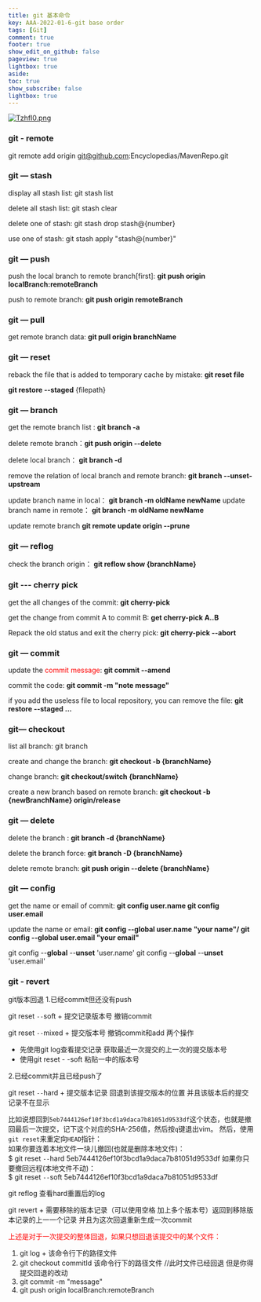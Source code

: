 ```yaml
---
title: git 基本命令
key: AAA-2022-01-6-git base order
tags: [Git]
comment: true
footer: true
show_edit_on_github: false
pageview: true
lightbox: true
aside:
toc: true
show_subscribe: false
lightbox: true
---
```




[![TzhfI0.png](https://s4.ax1x.com/2022/01/06/TzhfI0.png)](https://imgtu.com/i/TzhfI0)

### git - remote
git remote add origin git@github.com:Encyclopedias/MavenRepo.git

### git — stash

display all stash list:  git stash list

delete all stash list: git stash clear

delete one of stash: git stash drop stash@{number}

use one of stash: git stash apply "stash@{number}"

### git — push

push the local branch to remote branch[first]: **git push origin localBranch:remoteBranch**

push to remote branch: **git push origin remoteBranch**

### git — pull

get remote branch data: **git pull origin branchName**

### git — reset

reback the file that is added to temporary cache by mistake: **git reset file**

**git restore --staged** {filepath}



### git — branch

get the remote branch list : **git branch -a**

delete remote branch：**git push origin --delete <branchName>**

delete local branch： **git branch -d <branch>**

remove the relation of local branch and remote branch: **git branch --unset-upstream**

update branch name in local： **git branch -m oldName newName**
update branch name in remote： **git branch -m oldName newName**

update remote branch **git remote update origin --prune**
###  git — reflog

check the branch origin： **git reflow show {branchName}**

### git --- cherry pick

get the all changes of the commit: **git cherry-pick <Hash A> <Hash B>**

get the change from commit A to commit B: **get cherry-pick A..B**

Repack the old status and exit the cherry pick: **git cherry-pick --abort**



### git — commit

update the <font color=red>commit message</font>: **git commit --amend**

commit the code: **git commit -m "note message"**

if you add the useless file to local repository, you can remove the file: **git restore --staged <file>...**



### git— checkout

list all branch: git branch

create and change the branch: **git checkout -b {branchName}**

change branch: **git checkout/switch {branchName}**

create a new branch based on remote branch: **git checkout -b {newBranchName} origin/release**



### git — delete

delete the branch :   **git branch -d {branchName}**

delete the branch force:   **git branch -D {branchName}**

delete remote branch: **git push origin --delete {branchName}**

### git — config

get the name or email of commit:  **git config user.name  git config user.email**

update the name or email: **git config --global user.name "your name"/ git config --global user.email "your email"**

git config --**global** --**unset** 'user.name' git config --**global** --**unset** 'user.email'

### git - revert

git版本回退
1.已经commit但还没有push

git reset `--`soft + 提交记录版本号 撤销commit

git reset `--`mixed + 提交版本号 撤销commit和add 两个操作

 + 先使用git log查看提交记录 获取最近一次提交的上一次的提交版本号
 + 使用git reset - -soft 粘贴一中的版本号

2.已经commit并且已经push了

git reset `--`hard + 提交版本记录 回退到该提交版本的位置 并且该版本后的提交记录不在显示

比如说想回到`5eb7444126ef10f3bcd1a9daca7b81051d9533df`这个状态，也就是撤回最后一次提交，记下这个对应的SHA-256值，然后按`q`键退出vim。
然后，使用`git reset`来重定向`HEAD`指针：<br/>
如果你要连着本地文件一块儿撤回(也就是删除本地文件)：<br/>
$ git reset `--`hard 5eb7444126ef10f3bcd1a9daca7b81051d9533df
如果你只要撤回远程(本地文件不动)：<br/>
$ git reset `--`soft 5eb7444126ef10f3bcd1a9daca7b81051d9533df

git reflog 查看hard重置后的log

git revert + 需要移除的版本记录（可以使用空格 加上多个版本号）返回到移除版本记录的上一一个记录 并且为这次回退重新生成一次commit

<font color = red>上述是对于一次提交的整体回退，如果只想回退该提交中的某个文件：</font>
1. git log + 该命令行下的路径文件
2. git checkout commitId 该命令行下的路径文件 //此时文件已经回退 但是你得提交回退的改动
3. git commit -m "message"
4. git push origin localBranch:remoteBranch
